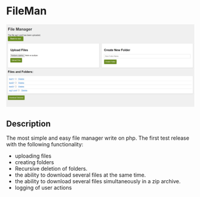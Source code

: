 # FileMan

![alt text](https://github.com/luckym-boop/fileman/blob/main/img/fileman.jpg?raw=true)

## Description

The most simple and easy file manager write on php.
The first test release with the following functionality:
- uploading files
- creating folders
- Recursive deletion of folders.
- the ability to download several files at the same time.
- the ability to download several files simultaneously in a zip archive.
- logging of user actions
